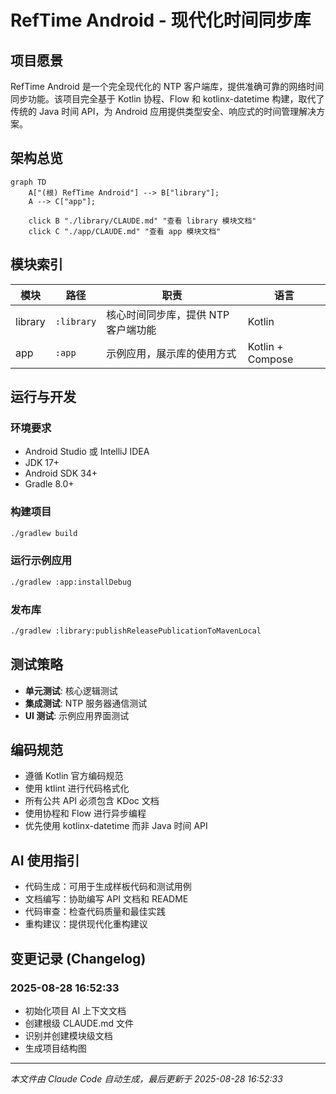 # RefTime Android - 现代化时间同步库

## 项目愿景

RefTime Android 是一个完全现代化的 NTP 客户端库，提供准确可靠的网络时间同步功能。该项目完全基于 Kotlin 协程、Flow 和 kotlinx-datetime 构建，取代了传统的 Java 时间 API，为 Android 应用提供类型安全、响应式的时间管理解决方案。

## 架构总览

```mermaid
graph TD
    A["(根) RefTime Android"] --> B["library"];
    A --> C["app"];
    
    click B "./library/CLAUDE.md" "查看 library 模块文档"
    click C "./app/CLAUDE.md" "查看 app 模块文档"
```

## 模块索引

| 模块 | 路径 | 职责 | 语言 |
|------|------|------|------|
| library | `:library` | 核心时间同步库，提供 NTP 客户端功能 | Kotlin |
| app | `:app` | 示例应用，展示库的使用方式 | Kotlin + Compose |

## 运行与开发

### 环境要求
- Android Studio 或 IntelliJ IDEA
- JDK 17+
- Android SDK 34+
- Gradle 8.0+

### 构建项目
```bash
./gradlew build
```

### 运行示例应用
```bash
./gradlew :app:installDebug
```

### 发布库
```bash
./gradlew :library:publishReleasePublicationToMavenLocal
```

## 测试策略

- **单元测试**: 核心逻辑测试
- **集成测试**: NTP 服务器通信测试
- **UI 测试**: 示例应用界面测试

## 编码规范

- 遵循 Kotlin 官方编码规范
- 使用 ktlint 进行代码格式化
- 所有公共 API 必须包含 KDoc 文档
- 使用协程和 Flow 进行异步编程
- 优先使用 kotlinx-datetime 而非 Java 时间 API

## AI 使用指引

- 代码生成：可用于生成样板代码和测试用例
- 文档编写：协助编写 API 文档和 README
- 代码审查：检查代码质量和最佳实践
- 重构建议：提供现代化重构建议

## 变更记录 (Changelog)

### 2025-08-28 16:52:33
- 初始化项目 AI 上下文文档
- 创建根级 CLAUDE.md 文件
- 识别并创建模块级文档
- 生成项目结构图

---

*本文件由 Claude Code 自动生成，最后更新于 2025-08-28 16:52:33*